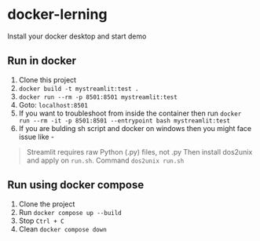 # docker-lerning
Install your docker desktop and start demo


## Run in docker
1. Clone this project
2. `docker build -t mystreamlit:test .`
3. `docker run --rm -p 8501:8501 mystreamlit:test`
4. Goto: `localhost:8501`
5. If you want to troubleshoot from inside the container then run `docker run --rm -it -p 8501:8501 --entrypoint bash mystreamlit:test`
6. If you are bulding sh script and docker on windows then you might face issue like -
> Streamlit requires raw Python (.py) files, not .py
Then install dos2unix and apply on `run.sh`. Command `dos2unix run.sh`

## Run using docker compose
1. Clone the project
2. Run `docker compose up --build`
3. Stop `Ctrl + C`
4. Clean `docker compose down`
